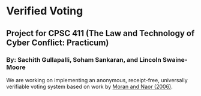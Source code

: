 # Verified Voting
## Project for CPSC 411 (The Law and Technology of Cyber Conflict: Practicum)
### By: Sachith Gullapalli, Soham Sankaran, and Lincoln Swaine-Moore

We are working on implementing an anonymous, receipt-free, universally verifiable voting system based on work by [Moran and Naor (2006)](https://talmoran.net/papers/MN06-voting.pdf).
